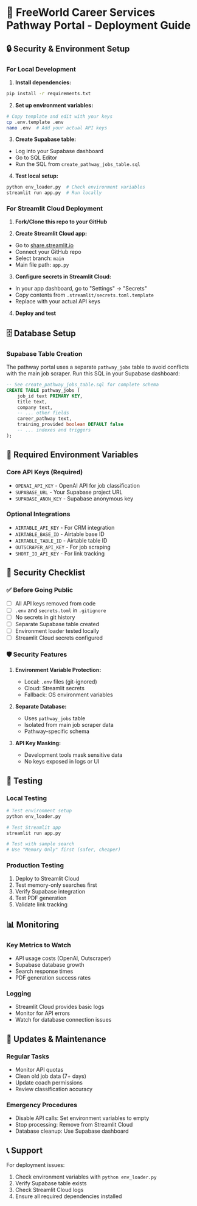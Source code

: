 # 🚀 FreeWorld Career Services Pathway Portal - Deployment Guide

## 🔒 Security & Environment Setup

### For Local Development

1. **Install dependencies:**
```bash
pip install -r requirements.txt
```

2. **Set up environment variables:**
```bash
# Copy template and edit with your keys
cp .env.template .env
nano .env  # Add your actual API keys
```

3. **Create Supabase table:**
- Log into your Supabase dashboard
- Go to SQL Editor
- Run the SQL from `create_pathway_jobs_table.sql`

4. **Test local setup:**
```bash
python env_loader.py  # Check environment variables
streamlit run app.py  # Run locally
```

### For Streamlit Cloud Deployment

1. **Fork/Clone this repo to your GitHub**

2. **Create Streamlit Cloud app:**
- Go to [share.streamlit.io](https://share.streamlit.io)
- Connect your GitHub repo
- Select branch: `main`
- Main file path: `app.py`

3. **Configure secrets in Streamlit Cloud:**
- In your app dashboard, go to "Settings" → "Secrets"
- Copy contents from `.streamlit/secrets.toml.template`
- Replace with your actual API keys

4. **Deploy and test**

## 🗄️ Database Setup

### Supabase Table Creation

The pathway portal uses a separate `pathway_jobs` table to avoid conflicts with the main job scraper. Run this SQL in your Supabase dashboard:

```sql
-- See create_pathway_jobs_table.sql for complete schema
CREATE TABLE pathway_jobs (
    job_id text PRIMARY KEY,
    title text,
    company text,
    -- ... other fields
    career_pathway text,
    training_provided boolean DEFAULT false
    -- ... indexes and triggers
);
```

## 🔑 Required Environment Variables

### Core API Keys (Required)
- `OPENAI_API_KEY` - OpenAI API for job classification
- `SUPABASE_URL` - Your Supabase project URL
- `SUPABASE_ANON_KEY` - Supabase anonymous key

### Optional Integrations
- `AIRTABLE_API_KEY` - For CRM integration
- `AIRTABLE_BASE_ID` - Airtable base ID
- `AIRTABLE_TABLE_ID` - Airtable table ID
- `OUTSCRAPER_API_KEY` - For job scraping
- `SHORT_IO_API_KEY` - For link tracking

## 🚨 Security Checklist

### ✅ Before Going Public

- [ ] All API keys removed from code
- [ ] `.env` and `secrets.toml` in `.gitignore`
- [ ] No secrets in git history
- [ ] Separate Supabase table created
- [ ] Environment loader tested locally
- [ ] Streamlit Cloud secrets configured

### 🛡️ Security Features

1. **Environment Variable Protection:**
   - Local: `.env` files (git-ignored)
   - Cloud: Streamlit secrets
   - Fallback: OS environment variables

2. **Separate Database:**
   - Uses `pathway_jobs` table
   - Isolated from main job scraper data
   - Pathway-specific schema

3. **API Key Masking:**
   - Development tools mask sensitive data
   - No keys exposed in logs or UI

## 🧪 Testing

### Local Testing
```bash
# Test environment setup
python env_loader.py

# Test Streamlit app
streamlit run app.py

# Test with sample search
# Use "Memory Only" first (safer, cheaper)
```

### Production Testing
1. Deploy to Streamlit Cloud
2. Test memory-only searches first
3. Verify Supabase integration
4. Test PDF generation
5. Validate link tracking

## 📊 Monitoring

### Key Metrics to Watch
- API usage costs (OpenAI, Outscraper)
- Supabase database growth
- Search response times
- PDF generation success rates

### Logging
- Streamlit Cloud provides basic logs
- Monitor for API errors
- Watch for database connection issues

## 🔄 Updates & Maintenance

### Regular Tasks
- Monitor API quotas
- Clean old job data (7+ days)
- Update coach permissions
- Review classification accuracy

### Emergency Procedures
- Disable API calls: Set environment variables to empty
- Stop processing: Remove from Streamlit Cloud
- Database cleanup: Use Supabase dashboard

## 📞 Support

For deployment issues:
1. Check environment variables with `python env_loader.py`
2. Verify Supabase table exists
3. Check Streamlit Cloud logs
4. Ensure all required dependencies installed